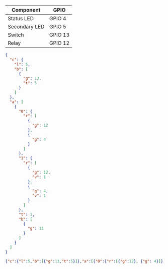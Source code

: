 | Component | GPIO |
| --- | --- |
| Status LED | GPIO 4 |
| Secondary LED | GPIO 5 |
|Switch | GPIO 13 |
|Relay | GPIO 12 |

```json
{
  "c": {
    "l": 5,
    "b": [
      {
        "g": 13,
        "t": 5
      }
    ]
  },
  "a": [
    {
      "0": {
        "r": [
          {
            "g": 12
          },
          {
            "g": 4
          }
        ]
      },
      "1": {
        "r": [
          {
            "g": 12,
            "v": 1
          },
          {
            "g": 4,
            "v": 1
          }
        ]
      },
      "t": 1,
      "b": [
        {
          "g": 13
        }
      ]
    }
  ]
}
```

```json
{"c":{"l":5,"b":[{"g":13,"t":5}]},"a":[{"0":{"r":[{"g":12}, {"g": 4}]},"1":{"r":[{"g":12,"v":1}, {"g":4,"v":1}]},"t":1,"b":[{"g":13}]}]}
```
